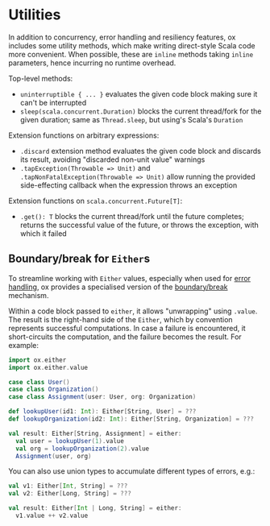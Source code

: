 # Utilities

In addition to concurrency, error handling and resiliency features, ox includes some utility methods, which make writing
direct-style Scala code more convenient. When possible, these are `inline` methods taking `inline` parameters, hence 
incurring no runtime overhead.

Top-level methods:

* `uninterruptible { ... }` evaluates the given code block making sure it can't be interrupted
* `sleep(scala.concurrent.Duration)` blocks the current thread/fork for the given duration; same as `Thread.sleep`, but
  using's Scala's `Duration` 

Extension functions on arbitrary expressions:

* `.discard` extension method evaluates the given code block and discards its result, avoiding "discarded non-unit 
  value" warnings
* `.tapException(Throwable => Unit)` and `.tapNonFatalException(Throwable => Unit)` allow running the provided 
  side-effecting callback when the expression throws an exception

Extension functions on `scala.concurrent.Future[T]`:

* `.get(): T` blocks the current thread/fork until the future completes; returns the successful value of the future, or 
  throws the exception, with which it failed

## Boundary/break for `Either`s

To streamline working with `Either` values, especially when used for [error handling](error-handling.md), ox provides
a specialised version of the [boundary/break](https://www.scala-lang.org/api/current/scala/util/boundary$.html) 
mechanism. 

Within a code block passed to `either`, it allows "unwrapping" using `.value`. The result is the right-hand side of
the `Either`, which by convention represents successful computations. In case a failure is encountered, it 
short-circuits the computation, and the failure becomes the result. For example:

```scala mdoc:compile-only
import ox.either
import ox.either.value

case class User()
case class Organization()
case class Assignment(user: User, org: Organization)

def lookupUser(id1: Int): Either[String, User] = ???
def lookupOrganization(id2: Int): Either[String, Organization] = ???

val result: Either[String, Assignment] = either:
  val user = lookupUser(1).value
  val org = lookupOrganization(2).value
  Assignment(user, org)
```

You can also use union types to accumulate different types of errors, e.g.:

```scala
val v1: Either[Int, String] = ???
val v2: Either[Long, String] = ???

val result: Either[Int | Long, String] = either:
  v1.value ++ v2.value
```
